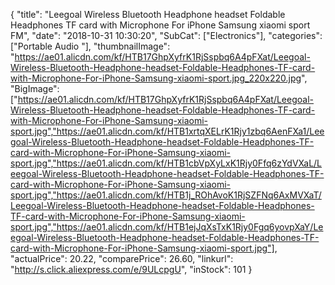 {
	"title": "Leegoal Wireless Bluetooth Headphone headset Foldable Headphones TF card with Microphone For iPhone Samsung xiaomi sport FM",
	"date": "2018-10-31 10:30:20",
	"SubCat": ["Electronics"],
	"categories": ["Portable Audio "],
	"thumbnailImage": "https://ae01.alicdn.com/kf/HTB17GhpXyfrK1RjSspbq6A4pFXat/Leegoal-Wireless-Bluetooth-Headphone-headset-Foldable-Headphones-TF-card-with-Microphone-For-iPhone-Samsung-xiaomi-sport.jpg_220x220.jpg",
	"BigImage": ["https://ae01.alicdn.com/kf/HTB17GhpXyfrK1RjSspbq6A4pFXat/Leegoal-Wireless-Bluetooth-Headphone-headset-Foldable-Headphones-TF-card-with-Microphone-For-iPhone-Samsung-xiaomi-sport.jpg","https://ae01.alicdn.com/kf/HTB1xrtqXELrK1Rjy1zbq6AenFXa1/Leegoal-Wireless-Bluetooth-Headphone-headset-Foldable-Headphones-TF-card-with-Microphone-For-iPhone-Samsung-xiaomi-sport.jpg","https://ae01.alicdn.com/kf/HTB1cbVpXyLxK1Rjy0Ffq6zYdVXaL/Leegoal-Wireless-Bluetooth-Headphone-headset-Foldable-Headphones-TF-card-with-Microphone-For-iPhone-Samsung-xiaomi-sport.jpg","https://ae01.alicdn.com/kf/HTB1j_ROhAvoK1RjSZFNq6AxMVXaT/Leegoal-Wireless-Bluetooth-Headphone-headset-Foldable-Headphones-TF-card-with-Microphone-For-iPhone-Samsung-xiaomi-sport.jpg","https://ae01.alicdn.com/kf/HTB1ejJqXsTxK1Rjy0Fgq6yovpXaY/Leegoal-Wireless-Bluetooth-Headphone-headset-Foldable-Headphones-TF-card-with-Microphone-For-iPhone-Samsung-xiaomi-sport.jpg"],
	"actualPrice": 20.22,
	"comparePrice": 26.60,
	"linkurl": "http://s.click.aliexpress.com/e/9ULcpgU",
	"inStock": 101
}
